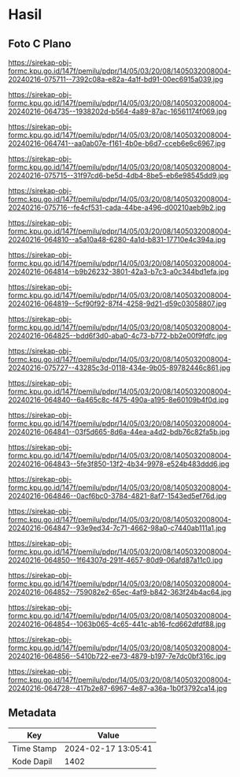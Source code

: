 # Hasil

## Foto C Plano

https://sirekap-obj-formc.kpu.go.id/147f/pemilu/pdpr/14/05/03/20/08/1405032008004-20240216-075711--7392c08a-e82a-4a1f-bd91-00ec6915a039.jpg

https://sirekap-obj-formc.kpu.go.id/147f/pemilu/pdpr/14/05/03/20/08/1405032008004-20240216-064735--1938202d-b564-4a89-87ac-16561174f069.jpg

https://sirekap-obj-formc.kpu.go.id/147f/pemilu/pdpr/14/05/03/20/08/1405032008004-20240216-064741--aa0ab07e-f161-4b0e-b6d7-cceb6e6c6967.jpg

https://sirekap-obj-formc.kpu.go.id/147f/pemilu/pdpr/14/05/03/20/08/1405032008004-20240216-075715--31f97cd6-be5d-4db4-8be5-eb6e98545dd9.jpg

https://sirekap-obj-formc.kpu.go.id/147f/pemilu/pdpr/14/05/03/20/08/1405032008004-20240216-075716--fe4cf531-cada-44be-a496-d00210aeb9b2.jpg

https://sirekap-obj-formc.kpu.go.id/147f/pemilu/pdpr/14/05/03/20/08/1405032008004-20240216-064810--a5a10a48-6280-4a1d-b831-17710e4c394a.jpg

https://sirekap-obj-formc.kpu.go.id/147f/pemilu/pdpr/14/05/03/20/08/1405032008004-20240216-064814--b9b26232-3801-42a3-b7c3-a0c344bd1efa.jpg

https://sirekap-obj-formc.kpu.go.id/147f/pemilu/pdpr/14/05/03/20/08/1405032008004-20240216-064819--5cf90f92-87f4-4258-9d21-d59c03058807.jpg

https://sirekap-obj-formc.kpu.go.id/147f/pemilu/pdpr/14/05/03/20/08/1405032008004-20240216-064825--bdd6f3d0-aba0-4c73-b772-bb2e00f9fdfc.jpg

https://sirekap-obj-formc.kpu.go.id/147f/pemilu/pdpr/14/05/03/20/08/1405032008004-20240216-075727--43285c3d-0118-434e-9b05-89782446c861.jpg

https://sirekap-obj-formc.kpu.go.id/147f/pemilu/pdpr/14/05/03/20/08/1405032008004-20240216-064840--6a465c8c-f475-490a-a195-8e60109b4f0d.jpg

https://sirekap-obj-formc.kpu.go.id/147f/pemilu/pdpr/14/05/03/20/08/1405032008004-20240216-064841--03f5d665-8d6a-44ea-a4d2-bdb76c82fa5b.jpg

https://sirekap-obj-formc.kpu.go.id/147f/pemilu/pdpr/14/05/03/20/08/1405032008004-20240216-064843--5fe3f850-13f2-4b34-9978-e524b483ddd6.jpg

https://sirekap-obj-formc.kpu.go.id/147f/pemilu/pdpr/14/05/03/20/08/1405032008004-20240216-064846--0acf6bc0-3784-4821-8af7-1543ed5ef76d.jpg

https://sirekap-obj-formc.kpu.go.id/147f/pemilu/pdpr/14/05/03/20/08/1405032008004-20240216-064847--93e9ed34-7c71-4662-98a0-c7440ab111a1.jpg

https://sirekap-obj-formc.kpu.go.id/147f/pemilu/pdpr/14/05/03/20/08/1405032008004-20240216-064850--1f64307d-291f-4657-80d9-06afd87a11c0.jpg

https://sirekap-obj-formc.kpu.go.id/147f/pemilu/pdpr/14/05/03/20/08/1405032008004-20240216-064852--759082e2-65ec-4af9-b842-363f24b4ac64.jpg

https://sirekap-obj-formc.kpu.go.id/147f/pemilu/pdpr/14/05/03/20/08/1405032008004-20240216-064854--1063b065-4c65-441c-ab16-fcd662dfdf88.jpg

https://sirekap-obj-formc.kpu.go.id/147f/pemilu/pdpr/14/05/03/20/08/1405032008004-20240216-064856--5410b722-ee73-4879-b197-7e7dc0bf316c.jpg

https://sirekap-obj-formc.kpu.go.id/147f/pemilu/pdpr/14/05/03/20/08/1405032008004-20240216-064728--417b2e87-6967-4e87-a36a-1b0f3792ca14.jpg


## Metadata

| Key        | Value               |
| ---------- | ------------------- |
| Time Stamp | 2024-02-17 13:05:41 |
| Kode Dapil | 1402                |



